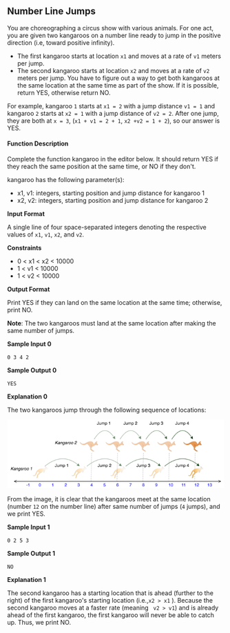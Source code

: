 ## Number Line Jumps

You are choreographing a circus show with various animals. For one act, you are given two kangaroos on a number line ready to jump in the positive direction (i.e, toward positive infinity).

* The first kangaroo starts at location `x1` and moves at a rate of `v1` meters per jump.
* The second kangaroo starts at location `x2` and moves at a rate of `v2` meters per jump.
You have to figure out a way to get both kangaroos at the same location at the same time as part of the show. If it is possible, return YES, otherwise return NO.

For example, kangaroo `1` starts at `x1 = 2` with a jump distance `v1 = 1` and kangaroo `2` starts at `x2 = 1` with a jump distance of `v2 = 2`. After one jump, they are both at `x = 3`, (`x1 + v1 = 2 + 1`, `x2 +v2 = 1 + 2`), so our answer is YES.

#### Function Description

Complete the function kangaroo in the editor below. It should return YES if they reach the same position at the same time, or NO if they don't.

kangaroo has the following parameter(s):

* x1, v1: integers, starting position and jump distance for kangaroo 1
* x2, v2: integers, starting position and jump distance for kangaroo 2

**Input Format**

A single line of four space-separated integers denoting the respective values of `x1`, `v1`, `x2`, and `v2`.

**Constraints**

* 0 < x1 < x2 < 10000
* 1 < v1 < 10000
* 1 < v2 < 10000

**Output Format**

Print YES if they can land on the same location at the same time; otherwise, print NO.

**Note**: The two kangaroos must land at the same location after making the same number of jumps.

**Sample Input 0**
```
0 3 4 2
```
**Sample Output 0**
```
YES
```
**Explanation 0**

The two kangaroos jump through the following sequence of locations:

![kangaroo](images/kangaroo.png)

From the image, it is clear that the kangaroos meet at the same location (number `12` on the number line) after same number of jumps (`4` jumps), and we print YES.

**Sample Input 1**
```
0 2 5 3
```
**Sample Output 1**
```
NO
```
**Explanation 1**

The second kangaroo has a starting location that is ahead (further to the right) of the first kangaroo's starting location (i.e.,`x2 > x1` ). Because the second kangaroo moves at a faster rate (meaning ` v2 > v1`) and is already ahead of the first kangaroo, the first kangaroo will never be able to catch up. Thus, we print NO.